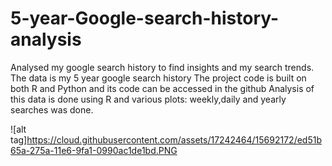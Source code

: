 # 5-year-Google-search-history-analysis
Analysed my google search history to find insights and my search trends.
The data is my 5 year google search history
The project code is built on both R and Python and its code can be accessed in the github
Analysis of this data is done using R and various plots: weekly,daily and yearly searches was done.

![alt tag]https://cloud.githubusercontent.com/assets/17242464/15692172/ed51b65a-275a-11e6-9fa1-0990ac1de1bd.PNG





